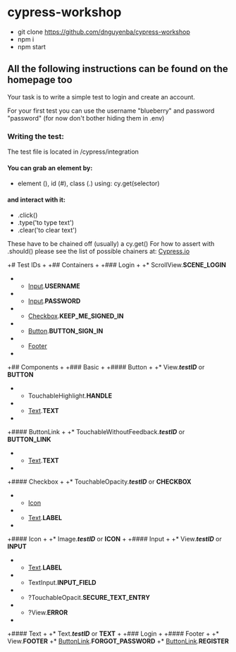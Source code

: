 # cypress-workshop

- git clone https://github.com/dnguyenba/cypress-workshop
- npm i
- npm start

## All the following instructions can be found on the homepage too

Your task is to write a simple test to login and create an account.

For your first test you can use the username "blueberry" and password "password"
(for now don't bother hiding them in .env)

### Writing the test:
The test file is located in /cypress/integration
#### You can grab an element by:
- element (), id (#), class (.) using: cy.get(selector)
#### and interact with it:
- .click()
- .type('to type text')
- .clear('to clear text')

These have to be chained off (usually) a cy.get()
For how to assert with .should() please see the list of possible chainers at: [Cypress.io](https://docs.cypress.io/guides/references/assertions.html#BDD-Assertions)


+# Test IDs
 +
 +## Containers
 +
 +### Login
 +
 +* ScrollView.__SCENE\_LOGIN__
 +  * [Input](#input).__USERNAME__
 +  * [Input](#input).__PASSWORD__
 +  * [Checkbox](#checkbox).__KEEP\_ME\_SIGNED\_IN__
 +  * [Button](#button).__BUTTON\_SIGN\_IN__
 +  * [Footer](#footer)
 +
 +## Components
 +
 +### Basic
 +
 +#### Button
 +
 +* View.__*testID*__ or __BUTTON__
 +  * TouchableHighlight.__HANDLE__
 +  * [Text](#text).__TEXT__
 +
 +#### ButtonLink
 +
 +* TouchableWithoutFeedback.__*testID*__ or __BUTTON_LINK__
 +  * [Text](#text).__TEXT__
 +
 +#### Checkbox
 +
 +* TouchableOpacity.__*testID*__ or __CHECKBOX__
 +  * [Icon](#icon)
 +  * [Text](#text).__LABEL__
 +
 +#### Icon
 +
 +* Image.__*testID*__ or __ICON__
 +
 +#### Input
 +
 +* View.__*testID*__ or __INPUT__
 +  * [Text](#text).__LABEL__
 +  * TextInput.__INPUT\_FIELD__
 +  * ?TouchableOpacit.__SECURE\_TEXT\_ENTRY__
 +  * ?View.__ERROR__
 +
 +#### Text
 +
 +* Text.__*testID*__ or __TEXT__
 +
 +### Login
 +
 +#### Footer
 +
 +* View.__FOOTER__
 +* [ButtonLink](#buttonlink).__FORGOT\_PASSWORD__
 +* [ButtonLink](#buttonlink).__REGISTER__
